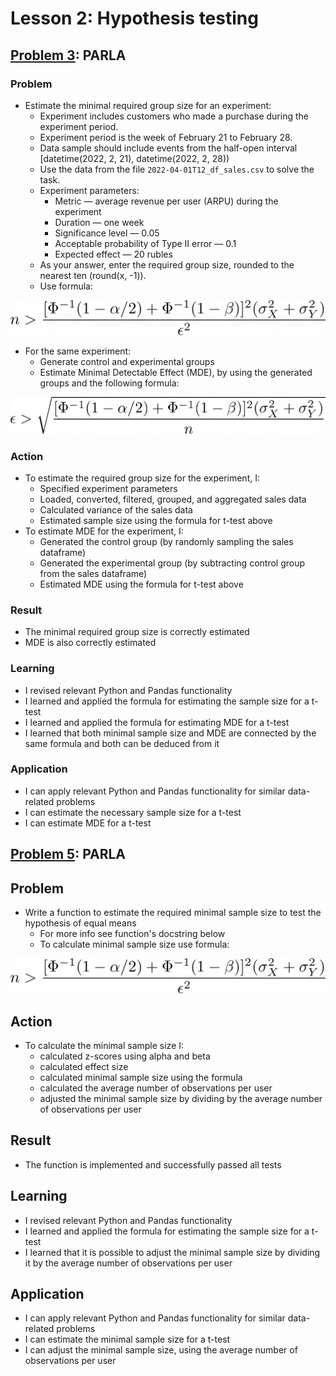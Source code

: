 
# Lesson 2: Hypothesis testing

## [Problem 3](problem_03.ipynb): PARLA

### Problem
- Estimate the minimal required group size for an experiment:
  - Experiment includes customers who made a purchase during the experiment period.
  - Experiment period is the week of February 21 to February 28.
  - Data sample should include events from the half-open interval \[datetime(2022, 2, 21), datetime(2022, 2, 28))
  - Use the data from the file `2022-04-01T12_df_sales.csv` to solve the task.
  - Experiment parameters:
    - Metric — average revenue per user (ARPU) during the experiment
    - Duration — one week
    - Significance level — 0.05
    - Acceptable probability of Type II error — 0.1
    - Expected effect — 20 rubles
  - As your answer, enter the required group size, rounded to the nearest ten (round(x, -1)).
  - Use formula:

![formula](formula_min_sample_size.png)

- For the same experiment:
  - Generate control and experimental groups
  - Estimate Minimal Detectable Effect (MDE), by using the generated groups and the following formula:

![formula](formula_min_detectable_effect.png)

### Action
- To estimate the required group size for the experiment, I:
  - Specified experiment parameters
  - Loaded, converted, filtered, grouped, and aggregated sales data
  - Calculated variance of the sales data
  - Estimated sample size using the formula for t-test above
- To estimate MDE for the experiment, I:
  - Generated the control group (by randomly sampling the sales dataframe)
  - Generated the experimental group (by subtracting control group from the sales dataframe)
  - Estimated MDE using the formula for t-test above

### Result
- The minimal required group size is correctly estimated
- MDE is also correctly estimated

### Learning
- I revised relevant Python and Pandas functionality
- I learned and applied the formula for estimating the sample size for a t-test
- I learned and applied the formula for estimating MDE for a t-test
- I learned that both minimal sample size and MDE are connected by the same formula and both can be deduced from it

### Application
- I can apply relevant Python and Pandas functionality for similar data-related problems
- I can estimate the necessary sample size for a t-test
- I can estimate MDE for a t-test


## [Problem 5](problem_05.ipynb): PARLA

## Problem
- Write a function to estimate the required minimal sample size to test the hypothesis of equal means
  - For more info see function's docstring below
  - To calculate minimal sample size use formula:

![formula](formula_min_sample_size.png)

## Action
- To calculate the minimal sample size I:
  - calculated z-scores using alpha and beta
  - calculated effect size
  - calculated minimal sample size using the formula
  - calculated the average number of observations per user
  - adjusted the minimal sample size by dividing by the average number of observations per user

## Result
- The function is implemented and successfully passed all tests

## Learning
- I revised relevant Python and Pandas functionality
- I learned and applied the formula for estimating the sample size for a t-test
- I learned that it is possible to adjust the minimal sample size by dividing it by the average number of observations per user

## Application
- I can apply relevant Python and Pandas functionality for similar data-related problems
- I can estimate the minimal sample size for a t-test
- I can adjust the minimal sample size, using the average number of observations per user
